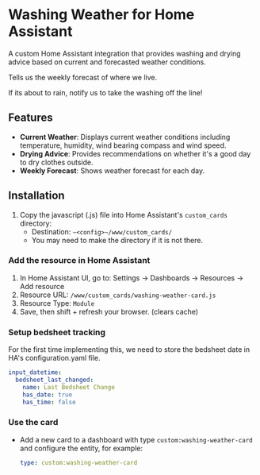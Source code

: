 # Washing Weather for Home Assistant

A custom Home Assistant integration that provides washing and drying advice based on current and forecasted weather conditions.

Tells us the weekly forecast of where we live.

If its about to rain, notify us to take the washing off the line!

## Features

- **Current Weather**: Displays current weather conditions including temperature, humidity, wind bearing compass and wind speed.
- **Drying Advice**: Provides recommendations on whether it's a good day to dry clothes outside.
- **Weekly Forecast**: Shows weather forecast for each day.


## Installation

1. Copy the javascript (.js) file into Home Assistant's `custom_cards` directory:
   - Destination: `~<config>~/www/custom_cards/`
   - You may need to make the directory if it is not there.


### Add the resource in Home Assistant

1. In Home Assistant UI, go to: Settings → Dashboards → Resources → Add resource
2. Resource URL: `/www/custom_cards/washing-weather-card.js`
3. Resource Type: `Module`
4. Save, then shift + refresh your browser. (clears cache)


### Setup bedsheet tracking

For the first time implementing this, we need to store the bedsheet date in HA's configuration.yaml file.

```yaml
input_datetime:
  bedsheet_last_changed:
    name: Last Bedsheet Change
    has_date: true
    has_time: false
```

### Use the card

- Add a new card to a dashboard with type `custom:washing-weather-card` and configure the entity, for example:
  ```yaml
  type: custom:washing-weather-card
  ```